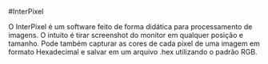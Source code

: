 #InterPixel

O InterPixel é um software feito de forma didática para processamento de imagens. O intuito é tirar screenshot do monitor em qualquer posição e tamanho. Pode também capturar as cores de cada pixel de uma imagem em formato Hexadecimal e salvar em um arquivo .hex utilizando o padrão RGB.
